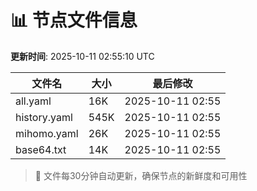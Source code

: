 # 📊 节点文件信息

**更新时间**: 2025-10-11 02:55:10 UTC

| 文件名 | 大小 | 最后修改 |
|--------|------|----------|
| all.yaml | 16K | 2025-10-11 02:55 |
| history.yaml | 545K | 2025-10-11 02:55 |
| mihomo.yaml | 26K | 2025-10-11 02:55 |
| base64.txt | 14K | 2025-10-11 02:55 |

> 🔄 文件每30分钟自动更新，确保节点的新鲜度和可用性
